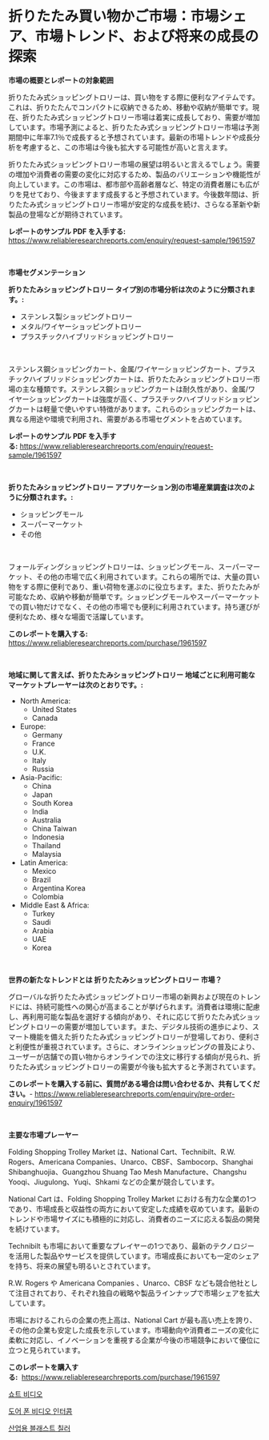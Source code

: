 <p><h1>折りたたみ買い物かご市場：市場シェア、市場トレンド、および将来の成長の探索</h1></p><p><strong>市場の概要とレポートの対象範囲</strong></p>
<p><p>折りたたみ式ショッピングトロリーは、買い物をする際に便利なアイテムです。これは、折りたたんでコンパクトに収納できるため、移動や収納が簡単です。現在、折りたたみ式ショッピングトロリー市場は着実に成長しており、需要が増加しています。市場予測によると、折りたたみ式ショッピングトロリー市場は予測期間中に年率7.1％で成長すると予想されています。最新の市場トレンドや成長分析を考慮すると、この市場は今後も拡大する可能性が高いと言えます。</p><p>折りたたみ式ショッピングトロリー市場の展望は明るいと言えるでしょう。需要の増加や消費者の需要の変化に対応するため、製品のバリエーションや機能性が向上しています。この市場は、都市部や高齢者層など、特定の消費者層にも広がりを見せており、今後ますます成長すると予想されています。今後数年間は、折りたたみ式ショッピングトロリー市場が安定的な成長を続け、さらなる革新や新製品の登場などが期待されています。</p></p>
<p><strong>レポートのサンプル PDF を入手する:</strong> <a href="https://www.reliableresearchreports.com/enquiry/request-sample/1961597">https://www.reliableresearchreports.com/enquiry/request-sample/1961597</a></p>
<p>&nbsp;</p>
<p><strong>市場セグメンテーション</strong></p>
<p><strong>折りたたみショッピングトロリー タイプ別の市場分析は次のように分類されます。:</strong></p>
<p><ul><li>ステンレス製ショッピングトロリー</li><li>メタル/ワイヤーショッピングトロリー</li><li>プラスチックハイブリッドショッピングトロリー</li></ul></p>
<p>&nbsp;</p>
<p><p>ステンレス鋼ショッピングカート、金属/ワイヤーショッピングカート、プラスチックハイブリッドショッピングカートは、折りたたみショッピングトロリー市場の主な種類です。ステンレス鋼ショッピングカートは耐久性があり、金属/ワイヤーショッピングカートは強度が高く、プラスチックハイブリッドショッピングカートは軽量で使いやすい特徴があります。これらのショッピングカートは、異なる用途や環境で利用され、需要がある市場セグメントを占めています。</p></p>
<p><strong>レポートのサンプル PDF を入手する:</strong>&nbsp;<a href="https://www.reliableresearchreports.com/enquiry/request-sample/1961597">https://www.reliableresearchreports.com/enquiry/request-sample/1961597</a></p>
<p>&nbsp;</p>
<p><strong> 折りたたみショッピングトロリー アプリケーション別の市場産業調査は次のように分類されます。:</strong></p>
<p><ul><li>ショッピングモール</li><li>スーパーマーケット</li><li>その他</li></ul></p>
<p>&nbsp;</p>
<p><p>フォールディングショッピングトロリーは、ショッピングモール、スーパーマーケット、その他の市場で広く利用されています。これらの場所では、大量の買い物をする際に便利であり、重い荷物を運ぶのに役立ちます。また、折りたたみが可能なため、収納や移動が簡単です。ショッピングモールやスーパーマーケットでの買い物だけでなく、その他の市場でも便利に利用されています。持ち運びが便利なため、様々な場面で活躍しています。</p></p>
<p><strong>このレポートを購入する:</strong>&nbsp; <a href="https://www.reliableresearchreports.com/purchase/1961597">https://www.reliableresearchreports.com/purchase/1961597</a></p>
<p>&nbsp;</p>
<p><strong>地域に関して言えば、折りたたみショッピングトロリー 地域ごとに利用可能なマーケットプレーヤーは次のとおりです。:</strong></p>
<p><ul>
    <li>
        North America:
        <ul>
            <li>United States</li>
            <li>Canada</li>
        </ul>
    </li>
    <li>
        Europe:
        <ul>
            <li>Germany</li>
            <li>France</li>
            <li>U.K.</li>
            <li>Italy</li>
            <li>Russia</li>
        </ul>
    </li>
    <li>
        Asia-Pacific:
        <ul>
            <li>China</li>
            <li>Japan</li>
            <li>South Korea</li>
            <li>India</li>
            <li>Australia</li>
            <li>China Taiwan</li>
            <li>Indonesia</li>
            <li>Thailand</li>
            <li>Malaysia</li>
        </ul>
    </li>
    <li>
        Latin America:
        <ul>
            <li>Mexico</li>
            <li>Brazil</li>
            <li>Argentina Korea</li>
            <li>Colombia</li>
        </ul>
    </li>
    <li>
        Middle East & Africa:
        <ul>
            <li>Turkey</li>
            <li>Saudi</li>
            <li>Arabia</li>
            <li>UAE</li>
            <li>Korea</li>
        </ul>
    </li>
    </ul></p>
<p>&nbsp;</p>
<p><strong>世界の新たなトレンドとは 折りたたみショッピングトロリー 市場？</strong></p>
<p><p>グローバルな折りたたみ式ショッピングトロリー市場の新興および現在のトレンドには、持続可能性への関心が高まることが挙げられます。消費者は環境に配慮し、再利用可能な製品を選好する傾向があり、それに応じて折りたたみ式ショッピングトロリーの需要が増加しています。また、デジタル技術の進歩により、スマート機能を備えた折りたたみ式ショッピングトロリーが登場しており、便利さと利便性が重視されています。さらに、オンラインショッピングの普及により、ユーザーが店舗での買い物からオンラインでの注文に移行する傾向が見られ、折りたたみ式ショッピングトロリーの需要が今後も拡大すると予測されています。</p></p>
<p><strong>このレポートを購入する前に、質問がある場合は問い合わせるか、共有してください。</strong>- <a href="https://www.reliableresearchreports.com/enquiry/pre-order-enquiry/1961597">https://www.reliableresearchreports.com/enquiry/pre-order-enquiry/1961597</a></p>
<p>&nbsp;</p>
<p><strong>主要な市場プレーヤー</strong></p>
<p><p>Folding Shopping Trolley Market は、National Cart、Technibilt、R.W. Rogers、Americana Companies、Unarco、CBSF、Sambocorp、Shanghai Shibanghuojia、Guangzhou Shuang Tao Mesh Manufacture、Changshu Yooqi、Jiugulong、Yuqi、Shkami などの企業が競合しています。</p><p>National Cart は、Folding Shopping Trolley Market における有力な企業の1つであり、市場成長と収益性の両方において安定した成績を収めています。最新のトレンドや市場サイズにも積極的に対応し、消費者のニーズに応える製品の開発を続けています。</p><p>Technibilt も市場において重要なプレイヤーの1つであり、最新のテクノロジーを活用した製品やサービスを提供しています。市場成長においても一定のシェアを持ち、将来の展望も明るいとされています。</p><p>R.W. Rogers や Americana Companies 、Unarco、CBSF なども競合他社として注目されており、それぞれ独自の戦略や製品ラインナップで市場シェアを拡大しています。</p><p>市場におけるこれらの企業の売上高は、National Cart が最も高い売上を誇り、その他の企業も安定した成長を示しています。市場動向や消費者ニーズの変化に柔軟に対応し、イノベーションを重視する企業が今後の市場競争において優位に立つと見られています。</p></p>
<p><strong>このレポートを購入する:</strong>&nbsp;&nbsp;<a href="https://www.reliableresearchreports.com/purchase/1961597">https://www.reliableresearchreports.com/purchase/1961597</a></p>
<p><p><a href="https://github.com/vsckjg50460/Market-Research-Report-List-1/blob/main/51004947168.md">쇼트 비디오</a></p><p><a href="https://github.com/CorEmtymerich56566/Market-Research-Report-List-1/blob/main/16389847170.md">도어 폰 비디오 인터콤</a></p><p><a href="https://github.com/GabrielBlanda5656/Market-Research-Report-List-1/blob/main/38331387169.md">산업용 블래스트 칠러</a></p></p>